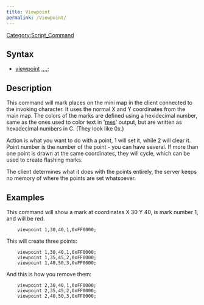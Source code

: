 ```yaml
---
title: Viewpoint
permalink: /Viewpoint/
---
```


[Category:Script_Command](/Category:Script_Command "wikilink")

Syntax
------

-   [viewpoint](/viewpoint "wikilink") <action>,<x>,<y>,<point number>,<color>;

Description
-----------

This command will mark places on the mini map in the client connected to the invoking character. It uses the normal X and Y coordinates from the main map. The colors of the marks are defined using a hexidecimal number, same as the ones used to color text in '[mes](/mes "wikilink")' output, but are written as hexadecimal numbers in C. (They look like 0x<six numbers>.)

Action is what you want to do with a point, 1 will set it, while 2 will clear it. Point number is the number of the point - you can have several. If more than one point is drawn at the same coordinates, they will cycle, which can be used to create flashing marks.

The client determines what it does with the points entirely, the server keeps no memory of where the points are set whatsoever.

Examples
--------

This command will show a mark at coordinates X 30 Y 40, is mark number 1, and will be red.

        viewpoint 1,30,40,1,0xFF0000;

This will create three points:

        viewpoint 1,30,40,1,0xFF0000;
        viewpoint 1,35,45,2,0xFF0000;
        viewpoint 1,40,50,3,0xFF0000;

And this is how you remove them:

        viewpoint 2,30,40,1,0xFF0000;
        viewpoint 2,35,45,2,0xFF0000;
        viewpoint 2,40,50,3,0xFF0000;